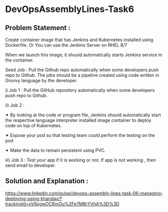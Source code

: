 # DevOpsAssemblyLines-Task6

## Problem Statement :

Create container image that has Jenkins and Kubernetes installed using Dockerfile. Or You can use the Jenkins Server on RHEL 8/7

When we launch this image, it should automatically starts Jenkins service in the container.

Seed Job : Pull the Github repo automatically when some developers push repo to Github. The jobs should be a pipeline created using code written in Groovy language by the developer.

i) Job 1 : Pull the GitHub repository automatically when some developers push repo to Github.

ii) Job 2 :

✦ By looking at the code or program file, Jenkins should automatically start the respective language interpreter installed image container to deploy code on top of Kubernetes.

✦ Expose your pod so that testing team could perform the testing on the pod

✦ Make the data to remain persistent using PVC.

iii) Job 3 : Test your app if it is working or not. If app is not working , then send email to developer.

## Solution and Explanation :
https://www.linkedin.com/pulse/devops-assembly-lines-task-06-managing-deploying-using-khanday/?trackingId=oV6xgwOCRmOu%2Fe7MBrYVhA%3D%3D
